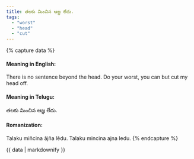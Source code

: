 ```yaml
---
title: తలకు మించిన ఆజ్ఞ లేదు.
tags:
  - "worst"
  - "head"
  - "cut"
---
```


{% capture data %}
#### Meaning in English:
There is no sentence beyond the head.
Do your worst, you can but cut my head off.

#### Meaning in Telugu:
తలకు మించిన ఆజ్ఞ లేదు.

#### Romanization:
Talaku min̄cina ājña lēdu.
Talaku mincina ajna ledu.
{% endcapture %}

{{ data | markdownify }}

